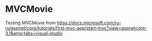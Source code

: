 # MVCMovie
Testing MVCMovie from https://docs.microsoft.com/ru-ru/aspnet/core/tutorials/first-mvc-app/start-mvc?view=aspnetcore-3.1&amp;tabs=visual-studio

